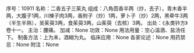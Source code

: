 序号：10911
名称：二香五子三茱丸
组成：八角茴香半两（炒，去子），青木香半两，大腹子1两，川楝子肉3两，香附子（炒）1两，萝卜子（炒）2两，黑牵牛3两（半生半熟），吴茱萸3两，食茱萸3两，山茱萸（去核）3两。
出处：《永类钤方》卷十一。
主治：腰痛。
加减：None
功效：None
用法用量：空心温酒、盐汤任下。
制备方法：上为末，酒糊为丸。
临床应用：None
各家论述：None
用药禁忌：None
附注：None
